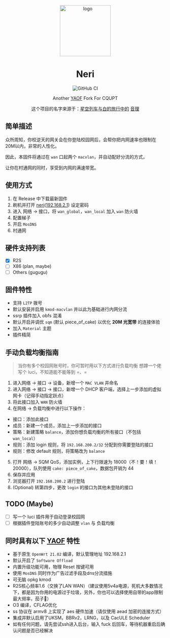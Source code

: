 
<div align="center">
   <img width="160" src="https://img.jerrita.cn/icon/neri.jpg" alt="logo"></br>
   <h1 align="center"> Neri </h1>

![GitHub CI](https://github.com/jerrita/neri/actions/workflows/R2S-OpenWrt.yml/badge.svg?branch=master)

Another [YAOF](https://github.com/QiuSimons/YAOF) Fork For CQUPT

这个项目的名字来源于：[星空列车与白的旅行中的](https://zh.wikipedia.org/wiki/%E6%98%9F%E7%A9%BA%E5%88%97%E8%BB%8A%E8%88%87%E7%99%BD%E7%9A%84%E6%97%85%E8%A1%8C) [音理](https://www.bilibili.com/read/cv11715478)
</div>

## 简单描述
众所周知，你校逆天的网关会在你登陆校园网后，会帮你把内网速率也限制在20M以内，非常的人性化。

因此，本固件将通过在 `wan` 口起两个 `macvlan`，并自动配好分流的方式，

让你在村通网的同时，享受到内网的满速带宽。

## 使用方式
1. 在 Release 中下载最新固件
2. 刷机并打开 [neri](http://neri/)([192.168.2.1](http://192.168.2.1/)) 设定密码
3. 进入 网络 -> 接口，将 `wan_global`，`wan_local` 加入 `wan` 防火墙
4. 配置梯子
5. 开启 `MosDNS`
6. 村通网

## 硬件支持列表
- [x] R2S
- [ ] X86 (plan, maybe)
- [ ] Others (gugugu)

## 固件特性
- 支持 `L2TP` 拨号
- 默认安装并启用 `kmod-macvlan` 并以此为基础进行内网分流
- ssrp 插件加入 obfs 混淆
- 默认开启并调优 `sqm` (默认 piece_of_cake) 以优化 **20M 光宽带** 的连接体验
- 加入 `Material` 主题
- 插件精简

## 手动负载均衡指南
> 当你有多个校园网账号时，你可暂时用以下方式进行负载均衡
> 想蹲一个佬写个 luci，不知道能不能等到 =、=
1. 进入网络 -> 接口 -> 设备，新增一个 `MAC VLAN` 并命名
2. 进入网络 -> 接口 -> 接口，新增一个 DHCP 客户端，选择上一步添加的虚拟网卡（记得手动指定跃点）
3. 将此接口加入 `WAN` 防火墙
4. 在网络 -> 负载均衡中进行以下操作：
- 接口：添加此接口
- 成员：新建一个成员，添加上一步添加的接口
- 策略：新建策略 `balance`，添加你想负载均衡的所有接口（不包括 `wan_local`）
- 规则：添加 login 规则，将 `192.168.200.2/32` 分配到你需要登陆的接口
- 规则：修改 default 规则，将策略改为 `balance`
5. 打开 网络 -> SQM QoS，添加实例，上下行限速为 18000（不！要！填！20000），队列使用 `cake: piece_of_cake`，数据包开销为 44
6. 保存并应用
7. 浏览器打开 `192.168.200.2` 进行登陆
8. (Optional) 转第四步，更改 `login` 的接口为其他未登陆的接口

## TODO (Maybe)
- [ ] 写一个 luci 插件用于自动登录校园网
- [ ] 根据插件登陆账号的多少自动调整 `vlan` 与 负载均衡

## 同时具有以下 [YAOF](https://github.com/QiuSimons/YAOF) 特性
- 基于原生 `OpenWrt 21.02` 编译，默认管理地址 192.168.2.1
- 默认开启了 `Software Offload`
- 内置升级功能可用，物理 Reset 按键可用
- 使用 `MosDNS` 同时作为广告过滤手段及dns分流措施
- 可无脑 opkg kmod
- R2S核心频率1.6（交换了LAN WAN）（建议使用5v4a电源，死机大多数情况下，都是因为你用的电源过于垃圾，另外，你也可以选择使用自带的app限制最大频率，茄子🍆）
- O3 编译，CFLAG优化
- ss 协议在 armv8 上实现了 aes 硬件加速（请仅使用 aead 加密的连接方式）
- 集成并默认启用了UKSM，BBRv2，LRNG，以及 CacULE Scheduler
- 如有任何问题，请先尝试ssh进入后台，输入 fuck 后回车，等待机器重启后确认问题是否已经解决
